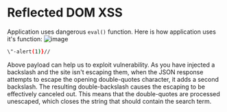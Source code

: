 # Reflected DOM XSS

Application uses dangerous `eval()` function.
Here is how application uses it's function:
![image](https://github.com/offensivecyber03/PortSwigger/assets/71892943/152d3688-b08d-4009-a4c9-04c01f54aa5a)

```bash
\"-alert(1)}//
```
Above payload can help us to exploit vulnerability.
As you have injected a backslash and the site isn't escaping them, when the JSON response attempts to escape the opening double-quotes character, it adds a second backslash. The resulting double-backslash causes the escaping to be effectively canceled out. This means that the double-quotes are processed unescaped, which closes the string that should contain the search term.
